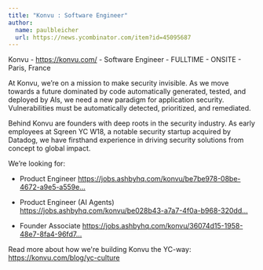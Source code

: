 ```yaml
---
title: "Konvu : Software Engineer"
author:
  name: paulbleicher
  url: https://news.ycombinator.com/item?id=45095687
---
```

Konvu - <a href="https:&#x2F;&#x2F;konvu.com&#x2F;" rel="nofollow">https:&#x2F;&#x2F;konvu.com&#x2F;</a> - Software Engineer - FULLTIME - ONSITE - Paris, France

At Konvu, we’re on a mission to make security invisible. As we move towards a future dominated by code automatically generated, tested, and deployed by AIs, we need a new paradigm for application security. Vulnerabilities must be automatically detected, prioritized, and remediated.

Behind Konvu are founders with deep roots in the security industry. As early employees at Sqreen YC W18, a notable security startup acquired by Datadog, we have firsthand experience in driving security solutions from concept to global impact.

We’re looking for:

* Product Engineer <a href="https:&#x2F;&#x2F;jobs.ashbyhq.com&#x2F;konvu&#x2F;be7be978-08be-4672-a9e5-a559e0e60562" rel="nofollow">https:&#x2F;&#x2F;jobs.ashbyhq.com&#x2F;konvu&#x2F;be7be978-08be-4672-a9e5-a559e...</a>

* Product Engineer (AI Agents) <a href="https:&#x2F;&#x2F;jobs.ashbyhq.com&#x2F;konvu&#x2F;be028b43-a7a7-4f0a-b968-320dd3d5ac58" rel="nofollow">https:&#x2F;&#x2F;jobs.ashbyhq.com&#x2F;konvu&#x2F;be028b43-a7a7-4f0a-b968-320dd...</a>

* Founder Associate <a href="https:&#x2F;&#x2F;jobs.ashbyhq.com&#x2F;konvu&#x2F;36074d15-1958-48e7-8fa4-96fd7287d887" rel="nofollow">https:&#x2F;&#x2F;jobs.ashbyhq.com&#x2F;konvu&#x2F;36074d15-1958-48e7-8fa4-96fd7...</a>

Read more about how we&#x27;re building Konvu the YC-way: <a href="https:&#x2F;&#x2F;konvu.com&#x2F;blog&#x2F;yc-culture" rel="nofollow">https:&#x2F;&#x2F;konvu.com&#x2F;blog&#x2F;yc-culture</a>
<JobApplication />
